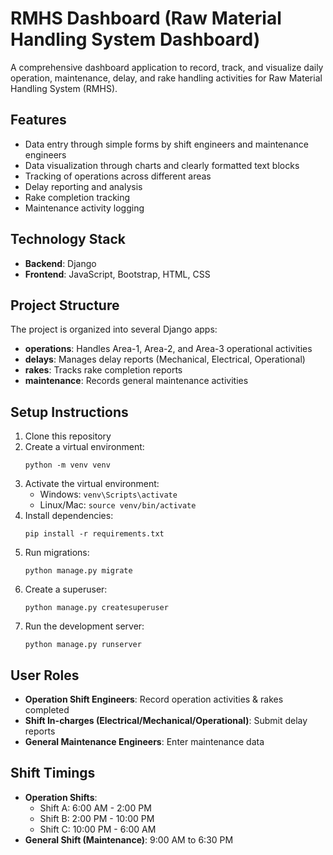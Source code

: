 # RMHS Dashboard (Raw Material Handling System Dashboard)

A comprehensive dashboard application to record, track, and visualize daily operation, maintenance, delay, and rake handling activities for Raw Material Handling System (RMHS).

## Features

- Data entry through simple forms by shift engineers and maintenance engineers
- Data visualization through charts and clearly formatted text blocks
- Tracking of operations across different areas
- Delay reporting and analysis
- Rake completion tracking
- Maintenance activity logging

## Technology Stack

- **Backend**: Django
- **Frontend**: JavaScript, Bootstrap, HTML, CSS

## Project Structure

The project is organized into several Django apps:

- **operations**: Handles Area-1, Area-2, and Area-3 operational activities
- **delays**: Manages delay reports (Mechanical, Electrical, Operational)
- **rakes**: Tracks rake completion reports
- **maintenance**: Records general maintenance activities

## Setup Instructions

1. Clone this repository
2. Create a virtual environment:
   ```
   python -m venv venv
   ```
3. Activate the virtual environment:
   - Windows: `venv\Scripts\activate`
   - Linux/Mac: `source venv/bin/activate`
4. Install dependencies:
   ```
   pip install -r requirements.txt
   ```
5. Run migrations:
   ```
   python manage.py migrate
   ```
6. Create a superuser:
   ```
   python manage.py createsuperuser
   ```
7. Run the development server:
   ```
   python manage.py runserver
   ```

## User Roles

- **Operation Shift Engineers**: Record operation activities & rakes completed
- **Shift In-charges (Electrical/Mechanical/Operational)**: Submit delay reports
- **General Maintenance Engineers**: Enter maintenance data

## Shift Timings

- **Operation Shifts**:
  - Shift A: 6:00 AM - 2:00 PM
  - Shift B: 2:00 PM - 10:00 PM
  - Shift C: 10:00 PM - 6:00 AM
- **General Shift (Maintenance)**: 9:00 AM to 6:30 PM 